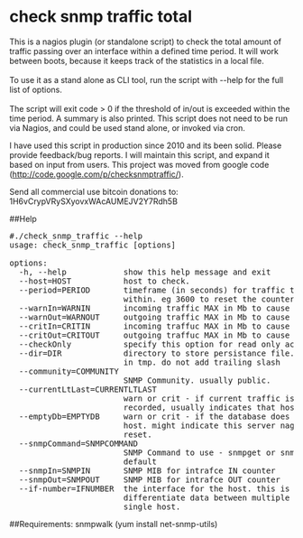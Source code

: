 <h1>check snmp traffic total</h1>

This is a nagios plugin (or standalone script) to check the total amount of traffic passing over an interface within a defined time period. It will work between boots, because it keeps track of the statistics in a local file. <br>
<br>
To use it as a stand alone as CLI tool, run the script with --help for the full list of options.<br>
<br>
The script will exit code > 0 if the threshold of in/out is exceeded within the time period. A summary is also printed. This script does not need to be run via Nagios, and could be used stand alone, or invoked via cron.

I have used this script in production since 2010 and its been solid. Please provide feedback/bug reports. I will maintain this script, and expand it based on input from users. This project was moved from google code (http://code.google.com/p/checksnmptraffic/).

Send all commercial use bitcoin donations to: 1H6vCrypVRySXyovxWAcAUMEJV2Y7Rdh5B

##Help
<pre>
#./check_snmp_traffic --help
usage: check_snmp_traffic [options]

options:
  -h, --help            show this help message and exit
  --host=HOST           host to check.
  --period=PERIOD       timeframe (in seconds) for traffic threshold to occur
                        within. eg 3600 to reset the counter every hour.
  --warnIn=WARNIN       incoming traffic MAX in Mb to cause return warn
  --warnOut=WARNOUT     outgoing traffic MAX in Mb to cause return warn
  --critIn=CRITIN       incoming traffuc MAX in Mb to cause return crit
  --critOut=CRITOUT     outgoing traffuc MAX in Mb to cause return crit
  --checkOnly           specify this option for read only access to database.
  --dir=DIR             directory to store persistance file. reccomend storing
                        in tmp. do not add trailing slash
  --community=COMMUNITY
                        SNMP Community. usually public.
  --currentLtLast=CURRENTLTLAST
                        warn or crit - if current traffic is less than last
                        recorded, usually indicates that host was reset.
  --emptyDb=EMPTYDB     warn or crit - if the database does not contain this
                        host. might indicate this server nagios runs on was
                        reset.
  --snmpCommand=SNMPCOMMAND
                        SNMP Command to use - snmpget or snmpwalk. snmpget by
                        default
  --snmpIn=SNMPIN       SNMP MIB for intrafce IN counter
  --snmpOut=SNMPOUT     SNMP MIB for intrafce OUT counter
  --if-number=IFNUMBER  the interface for the host. this is used only to
                        differentiate data between multiple interfaces on a
                        single host.
</pre>

##Requirements:
snmpwalk (yum install net-snmp-utils)

